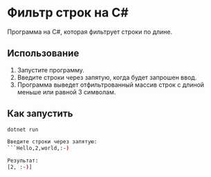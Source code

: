 # Фильтр строк на C#

Программа на C#, которая фильтрует строки по длине.

## Использование

1. Запустите программу.
2. Введите строки через запятую, когда будет запрошен ввод.
3. Программа выведет отфильтрованный массив строк с длиной меньше или равной 3 символам.

## Как запустить

```bash
dotnet run

Введите строки через запятую:
```Hello,2,world,:-)

Результат:
[2, :-)]
